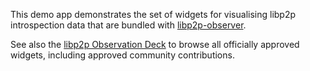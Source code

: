 This demo app demonstrates the set of widgets for visualising libp2p introspection data that are bundled with [libp2p-observer](https://github.com/nearform/libp2p-observer). 

See also the [libp2p Observation Deck](http://nearform.github.io/libp2p-observation-deck) to browse all officially approved widgets, including approved community contributions.